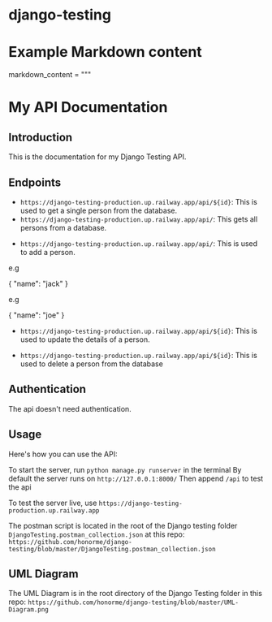 # django-testing

# Example Markdown content

markdown_content = """

# My API Documentation

## Introduction

This is the documentation for my Django Testing API.

## Endpoints

<!-- GET -->

- `https://django-testing-production.up.railway.app/api/${id}`: This is used to get a single person from the database.
- `https://django-testing-production.up.railway.app/api/`: This gets all persons from a database.
<!-- GET -->

<!-- POST -->

- `https://django-testing-production.up.railway.app/api/`: This is used to add a person.

e.g

<!-- the id is generated automatically -->

{
"name": "jack"
}

<!-- POST -->

<!-- PUT -->

e.g

<!-- the id is passed in the url -->

{
"name": "joe"
}

- `https://django-testing-production.up.railway.app/api/${id}`: This is used to update the details of a person.
<!-- PUT -->

<!-- DELETE -->

- `https://django-testing-production.up.railway.app/api/${id}`: This is used to delete a person from the database
<!-- DELETE -->

## Authentication

The api doesn't need authentication.

## Usage

Here's how you can use the API:

<!-- On localhost -->

To start the server, run `python manage.py runserver` in the terminal
By default the server runs on `http://127.0.0.1:8000/`
Then append `/api` to test the api

<!-- On localhost -->

To test the server live, use `https://django-testing-production.up.railway.app`

The postman script is located in the root of the Django testing folder `DjangoTesting.postman_collection.json` at this repo:
`https://github.com/honorme/django-testing/blob/master/DjangoTesting.postman_collection.json`

## UML Diagram

The UML Diagram is in the root directory of the Django Testing folder in this repo:
`https://github.com/honorme/django-testing/blob/master/UML-Diagram.png`

